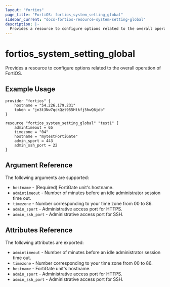 ```yaml
---
layout: "fortios"
page_title: "FortiOS: fortios_system_setting_global"
sidebar_current: "docs-fortios-resource-system-setting-global"
description: |-
  Provides a resource to configure options related to the overall operation of FortiOS.
---
```


# fortios_system_setting_global
Provides a resource to configure options related to the overall operation of FortiOS.

## Example Usage
```hcl
provider "fortios" {
	hostname = "54.226.179.231"
	token = "jn3t3Nw7qckQzt955Htkfj5hwQ6jdb"	
}

resource "fortios_system_setting_global" "test1" {
	admintimeout = 65
	timezone = "04"
	hostname = "mytestFortiGate"
	admin_sport = 443
	admin_ssh_port = 22
}
```

## Argument Reference
The following arguments are supported:

* `hostname` - (Required) FortiGate unit's hostname.
* `admintimeout` - Number of minutes before an idle administrator session time out.
* `timezone` - Number corresponding to your time zone from 00 to 86.
* `admin_sport` - Administrative access port for HTTPS.
* `admin_ssh_port` - Administrative access port for SSH.

## Attributes Reference
The following attributes are exported:

* `admintimeout` - Number of minutes before an idle administrator session time out.
* `timezone` - Number corresponding to your time zone from 00 to 86.
* `hostname` - FortiGate unit's hostname.
* `admin_sport` - Administrative access port for HTTPS.
* `admin_ssh_port` - Administrative access port for SSH.
